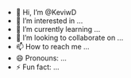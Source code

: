 - 👋 Hi, I’m @KeviwD
- 👀 I’m interested in ...
- 🌱 I’m currently learning ...
- 💞️ I’m looking to collaborate on ...
- 📫 How to reach me ...
- 😄 Pronouns: ...
- ⚡ Fun fact: ...

<!---
KeviwD/KeviwD is a ✨ special ✨ repository because its `README.md` (this file) appears on your GitHub profile.
You can click the Preview link to take a look at your changes.
--->
